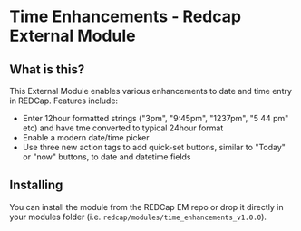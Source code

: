 # Time Enhancements - Redcap External Module

## What is this?

This External Module enables various enhancements to date and time entry in REDCap. Features include:

* Enter 12hour formatted strings ("3pm", "9:45pm", "1237pm", "5 44 pm" etc) and have tme converted to typical 24hour format
* Enable a modern date/time picker
* Use three new action tags to add quick-set buttons, similar to "Today" or "now" buttons, to date and datetime fields

## Installing

You can install the module from the REDCap EM repo or drop it directly in your modules folder (i.e. `redcap/modules/time_enhancements_v1.0.0`).
